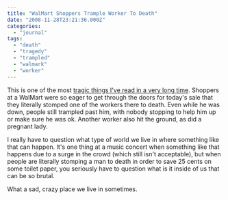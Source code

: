 ```yaml
---
title: "WalMart Shoppers Trample Worker To Death"
date: "2008-11-28T23:21:36.000Z"
categories: 
  - "journal"
tags: 
  - "death"
  - "tragedy"
  - "trampled"
  - "walmark"
  - "worker"
---
```


This is one of the most [tragic things I've read in a very long time](http://www.nydailynews.com/ny_local/2008/11/28/2008-11-28_worker_dies_at_long_island_walmart_after.html). Shoppers at a WalMart were so eager to get through the doors for today's sale that they literally stomped one of the workers there to death. Even while he was down, people still trampled past him, with nobody stopping to help him up or make sure he was ok. Another worker also hit the ground, as did a pregnant lady.

I really have to question what type of world we live in where something like that can happen. It's one thing at a music concert when something like that happens due to a surge in the crowd (which still isn't acceptable), but when people are literally stomping a man to death in order to save 25 cents on some toilet paper, you seriously have to question what is it inside of us that can be so brutal.

What a sad, crazy place we live in sometimes.
